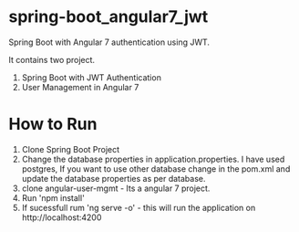 # spring-boot_angular7_jwt
Spring Boot with Angular 7 authentication using JWT.

It contains two project.
1. Spring Boot with JWT Authentication
2. User Management in Angular 7

# How to Run
1. Clone Spring Boot Project
2. Change the database properties in application.properties. 
I have used postgres, If you want to use other database change in the pom.xml and update the database properties as per database.
3. clone angular-user-mgmt - Its a angular 7 project.
4. Run 'npm install'
5. If sucessfull rum 'ng serve -o' - this will run the application on http://localhost:4200
